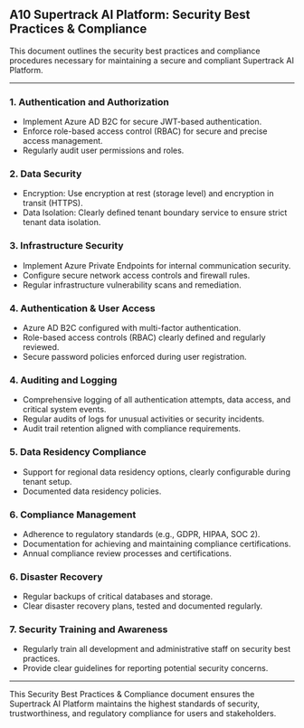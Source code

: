 ## **A10 Supertrack AI Platform: Security Best Practices & Compliance**

This document outlines the security best practices and compliance procedures necessary for maintaining a secure and compliant Supertrack AI Platform.

---

### **1\. Authentication and Authorization**

* Implement Azure AD B2C for secure JWT-based authentication.  
* Enforce role-based access control (RBAC) for secure and precise access management.  
* Regularly audit user permissions and roles.

### **2\. Data Security**

* Encryption: Use encryption at rest (storage level) and encryption in transit (HTTPS).  
* Data Isolation: Clearly defined tenant boundary service to ensure strict tenant data isolation.

### **3\. Infrastructure Security**

* Implement Azure Private Endpoints for internal communication security.  
* Configure secure network access controls and firewall rules.  
* Regular infrastructure vulnerability scans and remediation.

### **4\. Authentication & User Access**

* Azure AD B2C configured with multi-factor authentication.  
* Role-based access controls (RBAC) clearly defined and regularly reviewed.  
* Secure password policies enforced during user registration.

### **4\. Auditing and Logging**

* Comprehensive logging of all authentication attempts, data access, and critical system events.  
* Regular audits of logs for unusual activities or security incidents.  
* Audit trail retention aligned with compliance requirements.

### **5\. Data Residency Compliance**

* Support for regional data residency options, clearly configurable during tenant setup.  
* Documented data residency policies.

### **6\. Compliance Management**

* Adherence to regulatory standards (e.g., GDPR, HIPAA, SOC 2).  
* Documentation for achieving and maintaining compliance certifications.  
* Annual compliance review processes and certifications.

### **6\. Disaster Recovery**

* Regular backups of critical databases and storage.  
* Clear disaster recovery plans, tested and documented regularly.

### **7\. Security Training and Awareness**

* Regularly train all development and administrative staff on security best practices.  
* Provide clear guidelines for reporting potential security concerns.

---

This Security Best Practices & Compliance document ensures the Supertrack AI Platform maintains the highest standards of security, trustworthiness, and regulatory compliance for users and stakeholders.

